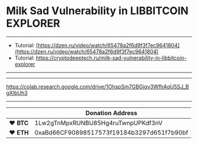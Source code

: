 # Milk Sad Vulnerability in LIBBITCOIN EXPLORER

---


* Tutorial: [https://dzen.ru/video/watch/65478a2f6d9f3f7ec9641804](https://dzen.ru/video/watch/65478a2f6d9f3f7ec9641804)
* Tutorial: https://cryptodeeptech.ru/milk-sad-vulnerability-in-libbitcoin-explorer


---
---

https://colab.research.google.com/drive/1OhspSm7GBGiqv3WfhAqU5SJ_BgXIbUh3

---


|  | Donation Address |
| --- | --- |
| ♥ __BTC__ | 1Lw2gTnMpxRUNBU85Hg4ruTwnpUPKdf3nV |
| ♥ __ETH__ | 0xaBd66CF90898517573f19184b3297d651f7b90bf |
